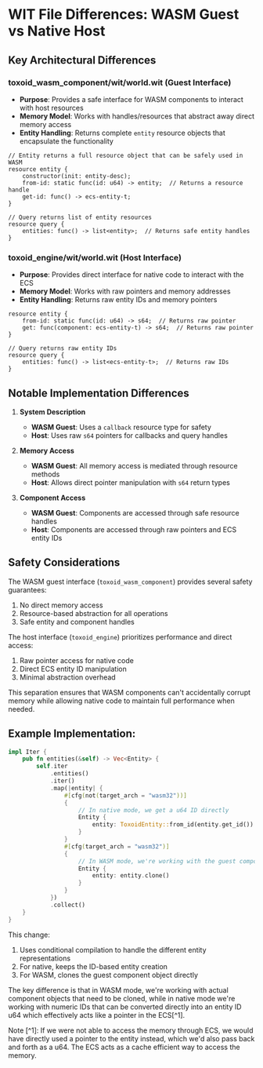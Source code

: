 # WIT File Differences: WASM Guest vs Native Host

## Key Architectural Differences

### toxoid_wasm_component/wit/world.wit (Guest Interface)
- **Purpose**: Provides a safe interface for WASM components to interact with host resources
- **Memory Model**: Works with handles/resources that abstract away direct memory access
- **Entity Handling**: Returns complete `entity` resource objects that encapsulate the functionality

```wit:toxoid_wasm_component/wit/world.wit
// Entity returns a full resource object that can be safely used in WASM
resource entity {
    constructor(init: entity-desc);
    from-id: static func(id: u64) -> entity;  // Returns a resource handle
    get-id: func() -> ecs-entity-t;
}

// Query returns list of entity resources
resource query {
    entities: func() -> list<entity>;  // Returns safe entity handles
}
```

### toxoid_engine/wit/world.wit (Host Interface)
- **Purpose**: Provides direct interface for native code to interact with the ECS
- **Memory Model**: Works with raw pointers and memory addresses
- **Entity Handling**: Returns raw entity IDs and memory pointers

```wit:toxoid_engine/wit/world.wit
resource entity {
    from-id: static func(id: u64) -> s64;  // Returns raw pointer
    get: func(component: ecs-entity-t) -> s64;  // Returns raw pointer
}

// Query returns raw entity IDs
resource query {
    entities: func() -> list<ecs-entity-t>;  // Returns raw IDs
}
```

## Notable Implementation Differences

1. **System Description**
   - **WASM Guest**: Uses a `callback` resource type for safety
   - **Host**: Uses raw `s64` pointers for callbacks and query handles

2. **Memory Access**
   - **WASM Guest**: All memory access is mediated through resource methods
   - **Host**: Allows direct pointer manipulation with `s64` return types

3. **Component Access**
   - **WASM Guest**: Components are accessed through safe resource handles
   - **Host**: Components are accessed through raw pointers and ECS entity IDs

## Safety Considerations

The WASM guest interface (`toxoid_wasm_component`) provides several safety guarantees:
1. No direct memory access
2. Resource-based abstraction for all operations
3. Safe entity and component handles

The host interface (`toxoid_engine`) prioritizes performance and direct access:
1. Raw pointer access for native code
2. Direct ECS entity ID manipulation
3. Minimal abstraction overhead

This separation ensures that WASM components can't accidentally corrupt memory while allowing native code to maintain full performance when needed.

## Example Implementation:
```rust:crates/toxoid_api/src/lib.rs
impl Iter {
    pub fn entities(&self) -> Vec<Entity> {
        self.iter
            .entities()
            .iter()
            .map(|entity| {
                #[cfg(not(target_arch = "wasm32"))]
                {
                    // In native mode, we get a u64 ID directly
                    Entity { 
                        entity: ToxoidEntity::from_id(entity.get_id())
                    }
                }
                #[cfg(target_arch = "wasm32")]
                {
                    // In WASM mode, we're working with the guest component object
                    Entity {
                        entity: entity.clone()
                    }
                }
            })
            .collect()
    }
}
```

This change:
1. Uses conditional compilation to handle the different entity representations
2. For native, keeps the ID-based entity creation
3. For WASM, clones the guest component object directly

The key difference is that in WASM mode, we're working with actual component objects that need to be cloned, while in native mode we're working with numeric IDs that can be converted directly into an entity ID u64 which effectively acts like a pointer in the ECS[^1].

Note [^1]: If we were not able to access the memory through ECS, we would have directly used a pointer to the entity instead, which we'd also pass back and forth as a u64. The ECS acts as a cache efficient way to access the memory.




